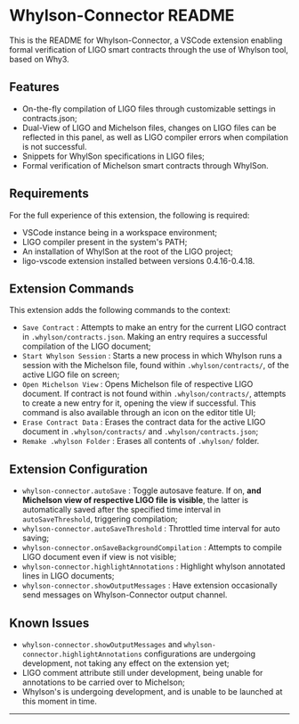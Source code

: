 # Whylson-Connector README

This is the README for Whylson-Connector, a VSCode extension enabling formal verification of LIGO smart contracts through the use of Whylson tool, based on Why3.

## Features

+ On-the-fly compilation of LIGO files through customizable settings in contracts.json;
+ Dual-View of LIGO and Michelson files, changes on LIGO files can be reflected in this panel, as well as LIGO compiler errors when compilation is not successful.
+ Snippets for WhylSon specifications in LIGO files;
+ Formal verification of Michelson smart contracts through WhylSon.

## Requirements

For the full experience of this extension, the following is required:

+ VSCode instance being in a workspace environment;
+ LIGO compiler present in the system's PATH;
+ An installation of WhylSon at the root of the LIGO project;
+ ligo-vscode extension installed between versions 0.4.16-0.4.18.

## Extension Commands

This extension adds the following commands to the context:

+ `Save Contract` : Attempts to make an entry for the current LIGO contract in `.whylson/contracts.json`. Making an entry requires a successful compilation of the LIGO document;
+ `Start Whylson Session` : Starts a new process in which Whylson runs a session with the Michelson file, found within `.whylson/contracts/`, of the active LIGO file on screen;
+ `Open Michelson View` : Opens Michelson file of respective LIGO document. If contract is not found within `.whylson/contracts/`, attempts to create a new entry for it, opening the view if successful. This command is also available through an icon on the editor title UI;
+ `Erase Contract Data` : Erases the contract data for the active LIGO document in `.whylson/contracts/` and `.whylson/contracts.json`;
+ `Remake .whylson Folder` : Erases all contents of `.whylson/` folder.

## Extension Configuration

+ `whylson-connector.autoSave` : Toggle autosave feature. If on, **and Michelson view of respective LIGO file is visible**, the latter is automatically saved after the specified time interval in `autoSaveThreshold`, triggering compilation;
+ `whylson-connector.autoSaveThreshold` : Throttled time interval for auto saving;
+ `whylson-connector.onSaveBackgroundCompilation` : Attempts to compile LIGO document even if view is not visible;
+ `whylson-connector.highlightAnnotations` : Highlight whylson annotated lines in LIGO documents;
+ `whylson-connector.showOutputMessages` : Have extension occasionally send messages on Whylson-Connector output channel.

## Known Issues

+ `whylson-connector.showOutputMessages` and `whylson-connector.highlightAnnotations` configurations are undergoing development, not taking any effect on the extension yet;
+ LIGO comment attribute still under development, being unable for annotations to be carried over to Michelson;
+ Whylson's is undergoing development, and is unable to be launched at this moment in time.

---
